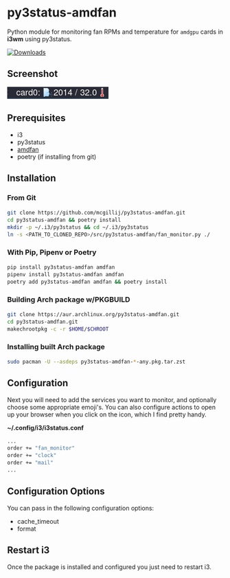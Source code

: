 # py3status-amdfan
Python module for monitoring fan RPMs and temperature for `amdgpu` cards in **i3wm** using py3status.

[![Downloads](https://static.pepy.tech/personalized-badge/py3status-amdfan?period=total&units=international_system&left_color=blue&right_color=green&left_text=Downloads)](https://pepy.tech/project/py3status-amdfan)

## Screenshot
![Status Bar with py3status_amdfan](https://raw.githubusercontent.com/mcgillij/py3status-amdfan/main/images/py3status-amdfan.png)

## Prerequisites

* i3
* py3status
* [amdfan](https://github.com/mcgillij/amdfan)
* poetry (if installing from git)

## Installation

### From Git

``` bash
git clone https://github.com/mcgillij/py3status-amdfan.git
cd py3status-amdfan && poetry install
mkdir -p ~/.i3/py3status && cd ~/.i3/py3status
ln -s <PATH_TO_CLONED_REPO>/src/py3status-amdfan/fan_monitor.py ./
```

### With Pip, Pipenv or Poetry

``` bash
pip install py3status-amdfan amdfan
pipenv install py3status-amdfan amdfan
poetry add py3status-amdfan amdfan && poetry install
```

### Building Arch package w/PKGBUILD

``` bash
git clone https://aur.archlinux.org/py3status-amdfan.git
cd py3status-amdfan.git
makechrootpkg -c -r $HOME/$CHROOT
```

### Installing built Arch package

``` bash
sudo pacman -U --asdeps py3status-amdfan-*-any.pkg.tar.zst
```

## Configuration

Next you will need to add the services you want to monitor, and optionally choose some appropriate emoji's.
You can also configure actions to open up your browser when you click on the icon, which I find pretty handy.

**~/.config/i3/i3status.conf**

```bash
...
order += "fan_monitor"
order += "clock"
order += "mail"
...
```

## Configuration Options

You can pass in the following configuration options:

* cache_timeout
* format

## Restart i3

Once the package is installed and configured you just need to restart i3.
